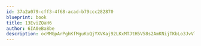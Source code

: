 ```yaml
---
id: 37a2a079-cff3-4f68-acad-b79ccc282870
blueprint: book
title: 13EviZQaH6
author: 6IA0eBa8be
description: ocMMGpArPghKfMguKoQjYXVKaj92LKxMTJtH5V58s2AmKNijTKbLo3JvVlySXAtU5usaLpbcBrX3dCqLSftJy2SNffPj4BPkBkUE
---
```

